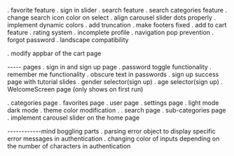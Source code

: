 . favorite feature
. sign in slider
. search feature
    . search categories feature
. change search icon color on select
. align carousel slider dots properly
. implement dynamic colors
. add truncation
. make footers fixed
. add to cart feature
. rating system
. incomplete profile
. navigation pop prevention
. forgot password
. landscape compatibility

. modify appbar of the cart page


----- pages
. sign in and sign up page
    . password toggle functionality
    . remember me functionality
    . obscure text in passwords
    . sign up success page with tutorial slides
    . gender selector(sign up)
    . age selector(sign up)
. WelcomeScreen page (only shows on first run)

. categories page
. favorites page
. user page
. settings page
    . light mode dark mode
    . theme color modification
    .
. search page
. sub-categories page
. implement carousel slider on the home page





------------mind boggling parts
. parsing error object to display specific error messages in authentication
. changing color of inputs depending on the number of characters in authentication